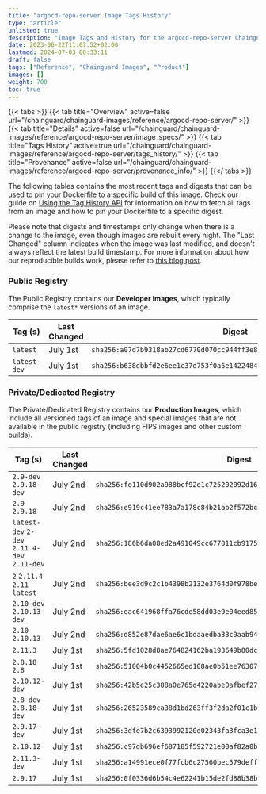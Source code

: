 ```yaml
---
title: "argocd-repo-server Image Tags History"
type: "article"
unlisted: true
description: "Image Tags and History for the argocd-repo-server Chainguard Image"
date: 2023-06-22T11:07:52+02:00
lastmod: 2024-07-03 00:33:11
draft: false
tags: ["Reference", "Chainguard Images", "Product"]
images: []
weight: 700
toc: true
---
```


{{< tabs >}}
{{< tab title="Overview" active=false url="/chainguard/chainguard-images/reference/argocd-repo-server/" >}}
{{< tab title="Details" active=false url="/chainguard/chainguard-images/reference/argocd-repo-server/image_specs/" >}}
{{< tab title="Tags History" active=true url="/chainguard/chainguard-images/reference/argocd-repo-server/tags_history/" >}}
{{< tab title="Provenance" active=false url="/chainguard/chainguard-images/reference/argocd-repo-server/provenance_info/" >}}
{{</ tabs >}}

The following tables contains the most recent tags and digests that can be used to pin your Dockerfile to a specific build of this image. Check our guide on [Using the Tag History API](/chainguard/chainguard-images/using-the-tag-history-api/) for information on how to fetch all tags from an image and how to pin your Dockerfile to a specific digest.

Please note that digests and timestamps only change when there is a change to the image, even though images are rebuilt every night. The "Last Changed" column indicates when the image was last modified, and doesn't always reflect the latest build timestamp. For more information about how our reproducible builds work, please refer to [this blog post](https://www.chainguard.dev/unchained/reproducing-chainguards-reproducible-image-builds).

### Public Registry
The Public Registry contains our **Developer Images**, which typically comprise the `latest*` versions of an image.

| Tag (s)       | Last Changed | Digest                                                                    |
|---------------|--------------|---------------------------------------------------------------------------|
|  `latest`     | July 1st     | `sha256:a07d7b9318ab27cd6770d070cc944ff3e8380562fb4119de441a4361bdfbc5ac` |
|  `latest-dev` | July 1st     | `sha256:b638dbbfd2e6ee1c37d753f0a6e1422484fd41a9ab0c0e53370bb7c9f0b54484` |


### Private/Dedicated Registry
The Private/Dedicated Registry contains our **Production Images**, which include all versioned tags of an image and special images that are not available in the public registry (including FIPS images and other custom builds).

| Tag (s)                                       | Last Changed | Digest                                                                    |
|-----------------------------------------------|--------------|---------------------------------------------------------------------------|
|  `2.9-dev` `2.9.18-dev`                       | July 2nd     | `sha256:fe110d902a988bcf92e1c725202092d16b7d91fec782af7b4af8cca1766f55c7` |
|  `2.9` `2.9.18`                               | July 2nd     | `sha256:e919c41ee783a7a178c84b21ab2f572bc273892f806231d4341872064cffd25c` |
|  `latest-dev` `2-dev` `2.11.4-dev` `2.11-dev` | July 2nd     | `sha256:186b6da08ed2a491049cc677011cb91751d2c4f5b12ca7aef584b8e10f611095` |
|  `2` `2.11.4` `2.11` `latest`                 | July 2nd     | `sha256:bee3d9c2c1b4398b2132e3764d0f978be50bba8f29b4f5f32e5b332788f07426` |
|  `2.10-dev` `2.10.13-dev`                     | July 2nd     | `sha256:eac641968ffa76cde58dd03e9e04eed850ebf9b1fd275ed1eb44a11cce82f292` |
|  `2.10` `2.10.13`                             | July 2nd     | `sha256:d852e87dae6ae6c1bdaaedba33c9aab949b4fe68bd4d30d13778cab42b0120f8` |
|  `2.11.3`                                     | July 1st     | `sha256:5fd1028d8ae764824162ba193649b80dcc5a2d6f56b9fae29c4e27a9af419ab3` |
|  `2.8.18` `2.8`                               | July 1st     | `sha256:51004b0c4452665ed108ae0b51ee763078f923dad077368d985fb67aab85ee56` |
|  `2.10.12-dev`                                | July 1st     | `sha256:42b5e25c388a0e765d4220abe0afbef2701dd6b5e1180706fa2e9a22263194f9` |
|  `2.8-dev` `2.8.18-dev`                       | July 1st     | `sha256:26523589ca38d1bd263ff3f2da2f01c1bd72f6e2dfa88fc40b6266a91095dd2d` |
|  `2.9.17-dev`                                 | July 1st     | `sha256:3dfe7b2c6393992120d02343fa3fca3e12c4c1607f9c7e0cd51c76c3736beaec` |
|  `2.10.12`                                    | July 1st     | `sha256:c97db696ef687185f592721e00af82a0b650044006eae2499c0fde21fba26c40` |
|  `2.11.3-dev`                                 | July 1st     | `sha256:a14991ece0f77fcb6c27560bec579deff724aa6f47d06c4c8e49f50102f92a91` |
|  `2.9.17`                                     | July 1st     | `sha256:0f0336d6b54c4e62241b15de2fd88b38bc398ff28789f892af5712a7562ead2e` |

